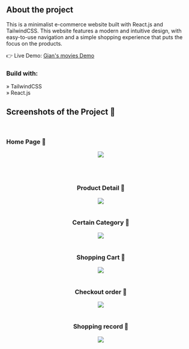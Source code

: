 <h2>About the project</h2>

<p>This is a minimalist e-commerce website built with React.js and TailwindCSS. This website features a modern and intuitive design, with easy-to-use navigation and a simple shopping experience that puts the focus on the products.</p>

👉 Live Demo: <a href='https://giansmovies.netlify.app/'>Gian's movies Demo</a>

<h3>Build with:</h3>

» TailwindCSS <br>
» React.js

<h2>Screenshots of the Project 📸</h2>
<br>
<h3 text-align='center'>Home Page 🏡</h3>

<div align='center'>
<img src='https://raw.githubusercontent.com/gianprocopio/eccomerce-reactjs/main/img/home-page.png'/>
</div>

<br><br>
<h3 align='center'>Product Detail 📝</h3>

<div align='center'>
<img src='https://raw.githubusercontent.com/gianprocopio/eccomerce-reactjs/main/img/product-detail.png'/>

<br>
<br>
  <h3 align='center'>Certain Category 👠</h3>

<div align='center'>
<img src='https://raw.githubusercontent.com/gianprocopio/eccomerce-reactjs/main/img/certain-category.png'/>

<br>
<br>
  <h3 align='center'>Shopping Cart 🛒</h3>

<div align='center'>
<img src='https://raw.githubusercontent.com/gianprocopio/eccomerce-reactjs/main/img/shopping-cart.png'/>

<br>
<br>
  <h3 align='center'>Checkout order 📝</h3>

<div align='center'>
<img src='https://raw.githubusercontent.com/gianprocopio/eccomerce-reactjs/main/img/checkout-order.png'/>

<br>
<br>
  <h3 align='center'>Shopping record 💸</h3>

<div align='center'>
<img src='https://raw.githubusercontent.com/gianprocopio/eccomerce-reactjs/main/img/register-orders.png'/>

<br>
<br>
 
</div>
